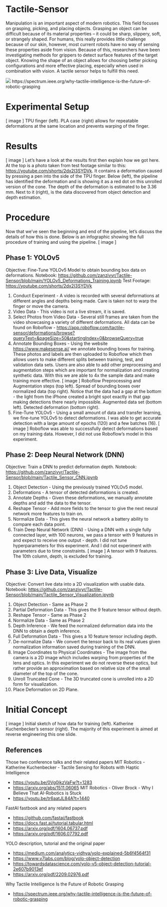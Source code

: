# Tactile-Sensor
Manipulation is an important aspect of modern robotics. This field focuses on grasping, picking, and placing objects. Grasping an object can be difficult because of its material properties – it could be sharp, slippery, soft, or strangely shaped. For humans, this really provides little challenge because of our skin, however, most current robots have no way of sensing these properties aside from vision. Because of this, researchers have been investigating methods for grippers to detect surface features of the target object. Knowing the shape of an object allows for choosing better picking configurations and more effective placing, especially when used in combination with vision. A tactile sensor helps to fulfill this need.

<img src="https://github.com/zanzivyr/Tactile-Sensor/blob/main/presentation/intro.png">
https://spectrum.ieee.org/why-tactile-intelligence-is-the-future-of-robotic-grasping 

# Experimental Setup
[ image ]
TPU finger (left). PLA case (right) allows for repeatable deformations at the same location and prevents warping of the finger. 

# Results
[ image ]
Let’s have a look at the results first then explain how we got here. At the top is a photo taken from test footage similar to this: https://youtube.com/shorts/2dx2I3SYDVk. It contains a deformation caused by pressing a pen into the side of the TPU finger. Below (left), the pipeline has identified the deformation and is showing it as a red dot on this unrolled version of the cone. The depth of the deformation is estimated to be 3.36 mm. Next to it (right), is the data discovered from object detection and depth estimation.

# Procedure
Now that we’ve seen the beginning and end of the pipeline, let’s discuss the details of how this is done. Below is an infographic showing the full procedure of training and using the pipeline.
[ image ]

## Phase 1: YOLOv5
Objective: Fine-Tune YOLOv5 Model to obtain bounding box data on deformations.
Notebook: https://github.com/zanzivyr/Tactile-Sensor/blob/main/YOLOv5_Deformations_Training.ipynb 
Test Footage: https://youtube.com/shorts/2dx2I3SYDVk

1. Conduct Experiment - A video is recorded with several deformations at different angles and depths being made. Care is taken not to warp the finger or move the camera.
2. Video Data - This video is not a live stream, it is saved.
3. Select Photos from Video Data - Several still frames are taken from the video showcasing a variety of different deformations. All data can be found on Roboflow - https://app.roboflow.com/tactile-sensor/deformations/browse?queryText=&pageSize=50&startingIndex=0&browseQuery=true 
4. Annotate Bounding Boxes - Using the website https://www.makesense.ai/ we annotate bounding boxes for training. These photos and labels are then uploaded to Roboflow which then allows users to make different splits between training, test, and validation data sets. Users are also able to add other preprocessing and augmentation steps which are important for normalization and creating synthetic data. With this we are able to 4x the sample data and make training more effective.
[ image ]
Roboflow Preprocessing and Augmentation steps (top left). Spread of bounding boxes over normalized data (top right). Notice that the data had a gap at the bottom - the light from the iPhone created a bright spot exactly in that gap making detections there nearly impossible. Augmented data set (bottom left). Detected deformation (bottom right).
5. Fine-Tune YOLOv5 - Using a small amount of data and transfer learning, we fine-tune YOLOv5 to detect deformations. I was able to get accurate detection with a large amount of epochs (120) and a few batches (16).
[ image ]
Roboflow was able to successfully detect deformations based on my training data. However, I did not use Roboflow’s model in this experiment.

## Phase 2: Deep Neural Network (DNN)
Objective: Train a DNN to predict deformation depth.
Notebook: https://github.com/zanzivyr/Tactile-Sensor/blob/main/Tactile_Sensor_CNN.ipynb 

1. Object Detection - Using the previously trained YOLOv5 model.
2. Deformations - A tensor of detected deformations is created.
3. Annotate Depths - Given these deformations, we manually annotate depths and add the data to the tensor.
4. Reshape Tensor - Add more fields to the tensor to give the next neural network more features to train on.
5. Normalize Data - This gives the neural network a battery ability to compare each data point.
6. Train Deep Neural Network (DNN) - Using a DNN with a single fully connected layer, with 100 neurons, we pass a tensor with 9 features in and expect to receive one output - depth. I did not tune hyperparameters for this experiment. And I did not experiment with parameters due to time constraints.
[ image ] 
A tensor with 9 features. The 10th column, depth, is excluded for training.

## Phase 3: Live Data, Visualize
Objective: Convert live data into a 2D visualization with usable data.
Notebook: https://github.com/zanzivyr/Tactile-Sensor/blob/main/Tactile_Sensor_Visualization.ipynb 

1. Object Detection - Same as Phase 2
2. Partial Deformation Data - This gives the 9 feature tensor without depth.
3. Reshape Tensor - Same as Phase 2
4. Normalize Data - Same as Phase 2
5. Depth Inference - We feed the normalized deformation data into the DNN to obtain a depth inference.
6. Full Deformation Data - This gives a 10 feature tensor including depth.
7. De-normalize Data - We convert the tensor back to its real values given normalization information saved during training of the DNN.
8. Image Coordinates to Physical Coordinates - The image from the camera is a 2D image which includes warping from properties of the lens and optics. In this experiment we do not reverse these optics, but rather provide an approximation based on relative size of the small diameter of the top of the cone.
9. Unroll Truncated Cone - The 3D truncated cone is unrolled into a 2D form for visualization.
10. Place Deformation on 2D Plane.

# Initial Concept
[ image ]
Initial sketch of how data for training (left). Katherine Kuchenbecker’s sensor (right). The majority of this experiment is aimed at reverse engineering this one slide.

## References

Those two conference talks and their related papers
MIT Robotics - Katherine Kuchenbecker - Tactile Sensing for Robots with Haptic Intelligence
- https://youtu.be/0Vg0jkzVaFw?t=1283
- https://arxiv.org/abs/1511.06065 
MIT Robotics - Oliver Brock - Why I Believe That AI-Robotics is Stuck
- https://youtu.be/tr6aatJL84A?t=1440 

FastAI fastbook and any related papers
- https://github.com/fastai/fastbook
- https://docs.fast.ai/tutorial.tabular.html 
- https://arxiv.org/pdf/1604.06737.pdf
- https://arxiv.org/pdf/1606.07792.pdf 

YOLO description, tutorial and the original paper
- https://medium.com/analytics-vidhya/yolo-explained-5b6f4564f31
- https://www.v7labs.com/blog/yolo-object-detection
- https://towardsdatascience.com/yolo-v5-object-detection-tutorial-2e607b9013ef 
- https://arxiv.org/pdf/2209.02976.pdf 

Why Tactile Intelligence Is the Future of Robotic Grasping
- https://spectrum.ieee.org/why-tactile-intelligence-is-the-future-of-robotic-grasping 
